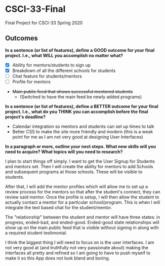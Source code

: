 # CSCI-33-Final
Final Project for CSCI-33 Spring 2020

## Outcomes

__In a sentence (or list of features), define a GOOD outcome for your final project. I.e., what WILL you accomplish no matter what?__

- [x] Ability for mentors/students to sign up
- [x] Breakdown of all the different schools for students
- [ ] Chat feature for students/mentors 
- [ ] Profile for mentors
- ~~Main public feed that shows successful mentored students~~ 
  - (Switched to have the main feed be newly added programs)

__In a sentence (or list of features), define a BETTER outcome for your final project. I.e., what do you THINK you can accomplish before the final project's deadline?__

- Calendar integration so mentors and students can set up times to talk 
- Better CSS to make the site more friendly and modern (this is a weak point for me as I am not very good at designing User Interfaces)

__In a paragraph or more, outline your next steps. What new skills will you need to acquire? What topics will you need to research?__

 I plan to start things off simply. I want to get the User Signup for Students and mentors set. Then I will create the ability for mentors to add Schools and subsequent programs at those schools. These will be visible to students. 

After that, I will add the mentor profiles which will allow me to set up a review process for the mentors so that after the student's connect, they can review said mentor. Once the profile is setup, I will then allow the student to actually contact a mentor for a particular school/program. This is when I will integrate the text based chat for the student/mentor. 

The "relationship" between the student and mentor will have three states: in progress, ended-bad, and ended-good. Ended-good state relationships will show up on the main public feed that is visible without signing in along with a required student testimonial. 

I think the biggest thing I will need to focus on is the user interfaces. I am not very good at (and truthfully not very passionate about) making the interfaces all pretty and refined so I am going to have to push myself to make it so this App does not look bland and boring. 
